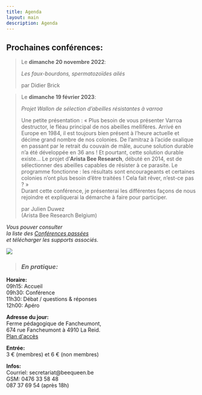 ```yaml
---
title: Agenda
layout: main
description: Agenda
---
```


<div class="blck-group">
<div class="block gauche">

<h2>Prochaines conférences:</h2>
<div>

> Le **dimanche 20 novembre 2022**:  
>  
> *Les faux-bourdons, spermatozoïdes ailés*  
>  
> par Didier Brick

> Le **dimanche 19 février 2023**:  
>  
> *Projet Wallon de sélection d’abeilles résistantes à varroa*  
>
> Une petite présentation : « Plus besoin de vous présenter Varroa destructor, le fléau principal de nos abeilles mellifères. Arrivé en Europe en 1984, il est toujours bien présent à l’heure actuelle et décime grand nombre de nos colonies. De l’amitraz à l’acide oxalique en passant par le retrait du couvain de mâle, aucune solution durable n’a été développée en 36 ans ! Et pourtant, cette solution durable existe… Le projet d’**Arista Bee Research**, débuté en 2014, est de sélectionner des abeilles capables de résister à ce parasite. Le programme fonctionne : les résultats sont encourageants et certaines colonies n’ont plus besoin d’être traitées ! Cela fait rêver, n’est-ce pas ? »  
> Durant cette conférence, je présenterai les différentes façons de nous rejoindre et expliquerai la démarche à faire pour participer.  
>  
> par Julien Duwez  
> (Arista Bee Research Belgium)  

</div>

</div>
<div class="block droite">

*Vous pouver consulter  
 la liste des [Conférences passées](/agenda/conferences-passees/)  
et télécharger les supports associés.*

![](/static/img/conference_1_420x226.jpg)

> ### *En pratique:*
**Horaire:**   
09h15: Accueil  
09h30: Conférence  
11h30: Débat / questions & réponses  
12h00: Apéro  
  
**Adresse du jour:**  
Ferme pédagogique de Fancheumont,  
674 rue Fancheumont à 4910 La Reid.  
[Plan d'accès](https://www.google.be/maps/place/50%C2%B029'49.2%22N+5%C2%B048'10.6%22E/@50.5066668,5.8217158,5123m/data=!3m1!1e3!4m5!3m4!1s0x0:0x0!8m2!3d50.4970051!4d5.8029547?dcr=0)
  
**Entrée:**  
3 € (membres) et 6 € (non membres)  
  
**Infos:**  
Courriel: secre<!-- abc@def -->tariat@beeque<!-- @abc.com -->en.be  
GSM: 0476 33 58 48  
087 37 69 54 (après 18h)  

<br>

